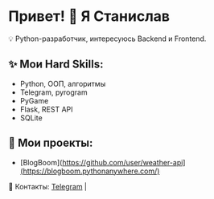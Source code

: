 # Привет! 👋 Я Станислав  
💡 Python-разработчик, интересуюсь Backend и Frontend.

## ✨ Мои Hard Skills:
- Python, ООП, алгоритмы  
- Telegram, pyrogram  
- PyGame  
- Flask, REST API  
- SQLite  

## 📌 Мои проекты:
- [BlogBoom](https://github.com/user/weather-api](https://blogboom.pythonanywhere.com/)  

💬 Контакты: [Telegram](https://t.me/wwwniks) | 
